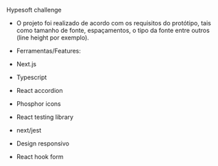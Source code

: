 Hypesoft challenge

- O projeto foi realizado de acordo com os requisitos do protótipo, tais como tamanho de fonte, espaçamentos, o tipo da fonte entre outros (line height por exemplo).

- Ferramentas/Features:
- Next.js
- Typescript
- React accordion
- Phosphor icons
- React testing library
- next/jest
- Design responsivo
- React hook form
